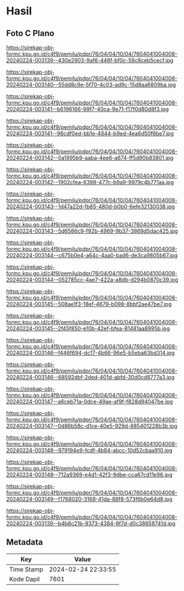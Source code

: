 # Hasil

## Foto C Plano

https://sirekap-obj-formc.kpu.go.id/c4f9/pemilu/pdpr/76/04/04/10/04/7604041004008-20240224-003139--430e2903-9af6-446f-bf0c-58c8ceb5cecf.jpg

https://sirekap-obj-formc.kpu.go.id/c4f9/pemilu/pdpr/76/04/04/10/04/7604041004008-20240224-003140--55dd8c9e-5f70-4c03-ad9c-15d8aa6809ba.jpg

https://sirekap-obj-formc.kpu.go.id/c4f9/pemilu/pdpr/76/04/04/10/04/7604041004008-20240224-003141--b6196166-99f7-40ca-9e71-f17f0d80d8f3.jpg

https://sirekap-obj-formc.kpu.go.id/c4f9/pemilu/pdpr/76/04/04/10/04/7604041004008-20240224-003141--96cdf0ed-bb1e-4844-b9ed-4ea6d50f6be7.jpg

https://sirekap-obj-formc.kpu.go.id/c4f9/pemilu/pdpr/76/04/04/10/04/7604041004008-20240224-003142--0a1995b9-aaba-4ee6-a674-ff5d90b83801.jpg

https://sirekap-obj-formc.kpu.go.id/c4f9/pemilu/pdpr/76/04/04/10/04/7604041004008-20240224-003142--1902cfea-6398-477c-b9a9-9979c4b771aa.jpg

https://sirekap-obj-formc.kpu.go.id/c4f9/pemilu/pdpr/76/04/04/10/04/7604041004008-20240224-003143--1d47a22d-fb65-480d-b0b0-6efe32130038.jpg

https://sirekap-obj-formc.kpu.go.id/c4f9/pemilu/pdpr/76/04/04/10/04/7604041004008-20240224-003143--5d6586c9-f92b-4969-9b37-3869d5dac425.jpg

https://sirekap-obj-formc.kpu.go.id/c4f9/pemilu/pdpr/76/04/04/10/04/7604041004008-20240224-003144--c675b0e4-a64c-4aa0-bad6-de3ca9805b67.jpg

https://sirekap-obj-formc.kpu.go.id/c4f9/pemilu/pdpr/76/04/04/10/04/7604041004008-20240224-003144--052785cc-4ae7-422a-a8db-d294b0870c39.jpg

https://sirekap-obj-formc.kpu.go.id/c4f9/pemilu/pdpr/76/04/04/10/04/7604041004008-20240224-003145--508ae1f3-18ef-4679-b098-8bbf2ae47be7.jpg

https://sirekap-obj-formc.kpu.go.id/c4f9/pemilu/pdpr/76/04/04/10/04/7604041004008-20240224-003145--2f45f850-e10b-42ef-bfea-81481aa8995b.jpg

https://sirekap-obj-formc.kpu.go.id/c4f9/pemilu/pdpr/76/04/04/10/04/7604041004008-20240224-003146--f446f694-dc17-4b66-96e5-b5eba63bd314.jpg

https://sirekap-obj-formc.kpu.go.id/c4f9/pemilu/pdpr/76/04/04/10/04/7604041004008-20240224-003146--68592dbf-2ded-401d-abfd-30d0cd8777a3.jpg

https://sirekap-obj-formc.kpu.go.id/c4f9/pemilu/pdpr/76/04/04/10/04/7604041004008-20240224-003147--a6ceb71a-0dce-49ae-af9f-f828d94047be.jpg

https://sirekap-obj-formc.kpu.go.id/c4f9/pemilu/pdpr/76/04/04/10/04/7604041004008-20240224-003147--0d86b58c-d1ce-40e5-929d-885401228b3b.jpg

https://sirekap-obj-formc.kpu.go.id/c4f9/pemilu/pdpr/76/04/04/10/04/7604041004008-20240224-003148--979194e9-fcdf-4b84-abcc-10d52cbaa910.jpg

https://sirekap-obj-formc.kpu.go.id/c4f9/pemilu/pdpr/76/04/04/10/04/7604041004008-20240224-003148--712a9369-e4d1-42f3-9dbe-cca67cd11e96.jpg

https://sirekap-obj-formc.kpu.go.id/c4f9/pemilu/pdpr/76/04/04/10/04/7604041004008-20240224-003149--f1768020-3168-41da-88f8-573f6b0e64d8.jpg

https://sirekap-obj-formc.kpu.go.id/c4f9/pemilu/pdpr/76/04/04/10/04/7604041004008-20240224-003139--b4b8c21b-9373-4384-8f7d-d0c38658741d.jpg


## Metadata

| Key        | Value               |
| ---------- | ------------------- |
| Time Stamp | 2024-02-24 22:33:55 |
| Kode Dapil | 7601                |



